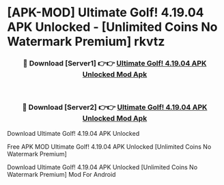 # [APK-MOD] Ultimate Golf! 4.19.04 APK Unlocked - [Unlimited Coins No Watermark Premium] rkvtz



<div align="center">
<h3>🔴 Download [Server1] 👉👉 <a href="https://momento.my/?title=Ultimate_Golf!_4.19.04_APK_Unlocked">Ultimate Golf! 4.19.04 APK Unlocked Mod Apk</a></h3><br>

<h3>🔴 Download [Server2] 👉👉 <a href="https://momento.my/?title=Ultimate_Golf!_4.19.04_APK_Unlocked">Ultimate Golf! 4.19.04 APK Unlocked Mod Apk</a></h3>
</div>



Download Ultimate Golf! 4.19.04 APK Unlocked 

Free APK MOD Ultimate Golf! 4.19.04 APK Unlocked [Unlimited Coins No Watermark Premium]

Download Ultimate Golf! 4.19.04 APK Unlocked [Unlimited Coins No Watermark Premium] Mod For Android
